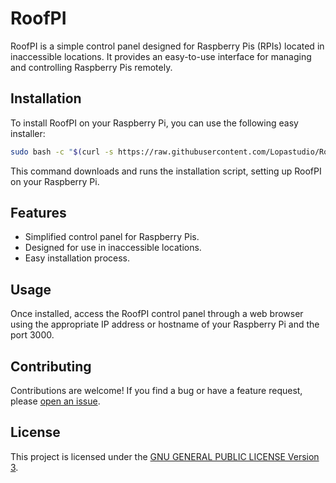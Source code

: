 # RoofPI

RoofPI is a simple control panel designed for Raspberry Pis (RPIs) located in inaccessible locations. It provides an easy-to-use interface for managing and controlling Raspberry Pis remotely.

## Installation

To install RoofPI on your Raspberry Pi, you can use the following easy installer:

```bash
sudo bash -c "$(curl -s https://raw.githubusercontent.com/Lopastudio/RoofPI/main/install.sh?$(date +%s))"
```

This command downloads and runs the installation script, setting up RoofPI on your Raspberry Pi.

## Features

- Simplified control panel for Raspberry Pis.
- Designed for use in inaccessible locations.
- Easy installation process.

## Usage

Once installed, access the RoofPI control panel through a web browser using the appropriate IP address or hostname of your Raspberry Pi and the port 3000.

## Contributing

Contributions are welcome! If you find a bug or have a feature request, please [open an issue](https://github.com/Lopastudio/RoofPI/issues).

## License

This project is licensed under the [GNU GENERAL PUBLIC LICENSE Version 3](LICENSE).